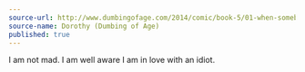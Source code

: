 ```yaml
---
source-url: http://www.dumbingofage.com/2014/comic/book-5/01-when-somebody-loved-me/incident/
source-name: Dorothy (Dumbing of Age)
published: true
---
```

I am not mad. I am well aware I am in love with an idiot.
